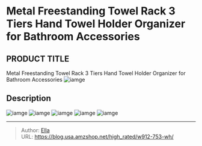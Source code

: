 # Metal Freestanding Towel Rack 3 Tiers Hand Towel Holder Organizer for Bathroom Accessories


## PRODUCT TITLE 

Metal Freestanding Towel Rack 3 Tiers Hand Towel Holder Organizer for Bathroom Accessories
![iamge](https://b2bfiles1.gigab2b.cn/image/wkseller/7941/20210607_2164ec8e8ee2df22db572d4d6c44684f.jpg)

## Description












![iamge](https://b2bfiles1.gigab2b.cn/image/wkseller/7941/20210607_742543a10681f2e9e2b83236370484f0.jpg)
![iamge](https://b2bfiles1.gigab2b.cn/image/wkseller/7941/20210607_c392464b43cb6f22c7c13ad400aba044.jpg)
![iamge](https://b2bfiles1.gigab2b.cn/image/wkseller/7941/20210609_272edd51bdd92c251c9a8b35e7212fd8.jpg)
![iamge](https://b2bfiles1.gigab2b.cn/image/wkseller/7941/20210609_8aa55f364cc688837bcd3551ee528c3b.jpg)
![iamge](https://b2bfiles1.gigab2b.cn/image/wkseller/7941/20210609_f817f89b2ccad17fb4b5b00026fe111f.jpg)


---

> Author: [Ella](https://blog.usa.amzshop.net/)  
> URL: https://blog.usa.amzshop.net/high_rated/w912-753-wh/  

